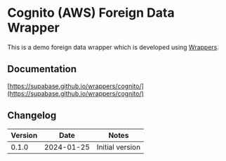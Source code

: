 # Cognito (AWS) Foreign Data Wrapper

This is a demo foreign data wrapper which is developed using [Wrappers](https://github.com/supabase/wrappers).

## Documentation

[https://supabase.github.io/wrappers/cognito/](https://supabase.github.io/wrappers/cognito/)

## Changelog

| Version | Date       | Notes                                                |
| ------- | ---------- | ---------------------------------------------------- |
| 0.1.0   | 2024-01-25 | Initial version                                      |

